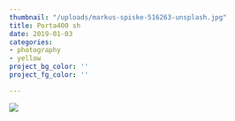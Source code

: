 ```yaml
---
thumbnail: "/uploads/markus-spiske-516263-unsplash.jpg"
title: Porta400 sh
date: 2019-01-03
categories:
- photography
- yellow
project_bg_color: ''
project_fg_color: ''

---
```

![](/uploads/markus-spiske-516263-unsplash.jpg)